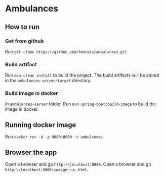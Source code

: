 # Ambulances

## How to run  

### Get from github
Run `git clone https://github.com/fmorote/ambulances.git`

### Build artifact

Run `mvn clean install` to build the project. The build artifacts will be stored in the `ambulances-server/target` directory.

### Build image in docker

In `ambulances-server` folder. Run `mvn spring-boot:build-image` to build the image in docker.

## Running docker image

Run `docker run -d -p 8080:8080 -t ambulances`.

## Browser the app

Open a browser and go `http:\\localhost:8080`.
Open a browser and go `http:\\localhost:8080\swagger-ui.html`.
